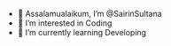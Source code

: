 - 👋 Assalamualaikum, I’m @SairinSultana
- 👀 I’m interested in Coding
- 🌱 I’m currently learning Developing


<!---
SairinSultana/SairinSultana is a ✨ special ✨ repository because its `README.md` (this file) appears on your GitHub profile.
You can click the Preview link to take a look at your changes.
--->
